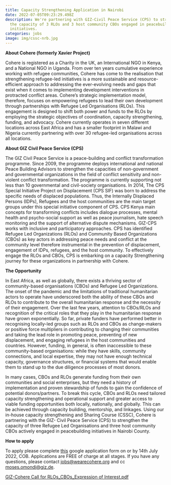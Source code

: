```yaml
---
title: Capacity Strengthening Application in Nairobi
date: 2022-07-05T09:23:29.498Z
description: We're partnering with GIZ-Civil Peace Service (CPS) to strengthen
  the capacity of 3 RLOs and 3 host community CBOs engaged in peacebuilding
  initiatives.
categories: jobs
image: img/cssc-nrb.jpg
---
```

**About Cohere (formerly Xavier Project)**

Cohere is registered as a Charity in the UK, an International NGO in Kenya, and a National NGO in Uganda. From over ten years cumulative experience working with refugee communities, Cohere has come to the realisation that strengthening refugee-led initiatives is a more sustainable and resource-efficient approach to addressing the ever-evolving needs and gaps that exist when it comes to implementing development interventions in protracted conflict areas. Cohere’s strategic implementation model, therefore, focuses on empowering refugees to lead their own development through partnerships with Refugee Led Organisations (RLOs). This engagement is designed to shift both power and funds to the RLOs by employing the strategic objectives of coordination, capacity strengthening, funding, and advocacy. Cohere currently operates in seven different locations across East Africa and has a smaller footprint in Malawi and Nigeria currently partnering with over 30 refugee-led organisations across all locations. 

**About GIZ Civil Peace Service (CPS)** 

The GIZ Civil Peace Service is a peace-building and conflict transformation programme. Since 2009, the programme deploys international and national Peace Building Advisors to strengthen the capacities of non-government and governmental organizations in the field of conflict sensitivity and non-violent conflict transformation. The programme is currently supporting not less than 10 governmental and civil-society organisations. In 2014, The CPS Special Initiative Project on Displacement (CPS SIF) was born to address the specific needs of displaced populations. Thus, the Internally Displaced Persons (IDPs), Refugees and the host communities are the main target groups under this special initiative component of CPS. CPS Kenya main concepts for transforming conflicts includes dialogue processes, mental health and psycho-social support as well as peace journalism, hate speech monitoring and the support of alternative dispute mechanisms. GIZ-CPS works with inclusive and participatory approaches. CPS has identified Refugee Led Organizations (RLOs) and Community Based Organizations (CBOs) as key actors in addressing peace needs and conflict at the community level therefore instrumental in the prevention of displacement, engagement of IDPs, refugees, and the host community. To effectively engage the RLOs and CBOs, CPS is embarking on a capacity Strengthening journey for these organizations in partnership with Cohere. 

**The Opportunity** 

In East Africa, as well as globally, there exists a thriving sector of community-based organisations (CBOs) and Refugee Led Organizations. The onset of the pandemic and the limitations of traditional humanitarian actors to operate have underscored both the ability of these CBOs and RLOs to contribute to the overall humanitarian response and the necessity of their engagement. Over the last few years, attention to CBOs/RLOs and recognition of the critical roles that they play in the humanitarian response have grown exponentially. So far, private funders have performed better in recognising locally-led groups such as RLOs and CBOs as change-makers or positive force multipliers in contributing to changing their communities and taking the lead role in promoting peace, preventing of new displacement, and engaging refugees in the host communities and countries. However, funding, in general, is often inaccessible to these community-based organisations: while they have skills, community connections, and local expertise, they may not have enough technical capacity, governance structures, or financial systems that would enable them to stand up to the due diligence processes of most donors. 

In many cases, CBOs and RLOs generate funding from their own communities and social enterprises, but they need a history of implementation and proven stewardship of funds to gain the confidence of potential donors/partners. To break this cycle, CBOs and RLOs need tailored capacity strengthening and operational support and greater access to viable funding opportunities both locally, nationally, and globally. This can be achieved through capacity building, mentorship, and linkages. Using our in-house capacity strengthening and Sharing Course (CSSC), Cohere is partnering with the GIZ- Civil Peace Service (CPS) to strengthen the capacity of three Refugee Led Organisations and three host community CBOs actively engaged in peacebuilding initiatives in Nairobi County. 

**How to apply** 

To apply please complete [this](https://docs.google.com/forms/d/1CcY2T61Mm46lrM5jXwZ6To6JujoQsD_HjF6vz-ePm9E/viewform?ts=62a9eb84&edit_requested=true) google application form on or by 14th July 2022, COB. Applications are FREE of charge at all stages. If you have any questions, please contact [jobs@wearecohere.org](info@wearecohere.org) and cc [moses.omondi@giz.de](moses.omondi@giz.de). 

[GIZ-Cohere Call for RLOs_CBOs_Expression of Interest.pdf ](https://drive.google.com/file/d/1eadWH_sab5DbtpxlZosACfLfX13G34MA/view?usp=sharing)
